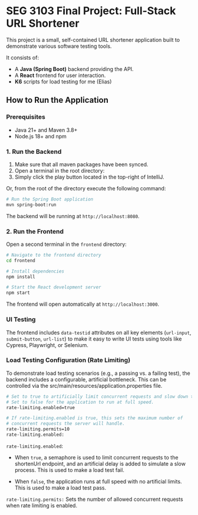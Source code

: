 # SEG 3103 Final Project: Full-Stack URL Shortener

This project is a small, self-contained URL shortener application built to demonstrate various software testing tools.

It consists of:

- A **Java (Spring Boot)** backend providing the API.
- A **React** frontend for user interaction.
- **K6** scripts for load testing for me (Elias)

## How to Run the Application

### Prerequisites

- Java 21+ and Maven 3.8+
- Node.js 18+ and npm

### 1. Run the Backend

1. Make sure that all maven packages have been synced.
2. Open a terminal in the root directory:
3. Simply click the play button located in the top-right of IntelliJ.

Or, from the root of the directory execute the following command:

```bash
# Run the Spring Boot application
mvn spring-boot:run
```

The backend will be running at `http://localhost:8080`.

### 2. Run the Frontend

Open a second terminal in the `frontend` directory:

```bash
# Navigate to the frontend directory
cd frontend

# Install dependencies
npm install

# Start the React development server
npm start
```

The frontend will open automatically at `http://localhost:3000`.

### UI Testing

The frontend includes `data-testid` attributes on all key elements (`url-input`, `submit-button`, `url-list`) to make it easy to write UI tests using tools like Cypress, Playwright, or Selenium.

### Load Testing Configuration (Rate Limiting)

To demonstrate load testing scenarios (e.g., a passing vs. a failing test), the backend includes a configurable, artificial bottleneck. This can be controlled via the src/main/resources/application.properties file.

```bash
# Set to true to artificially limit concurrent requests and slow down the server.
# Set to false for the application to run at full speed.
rate-limiting.enabled=true

# If rate-limiting.enabled is true, this sets the maximum number of
# concurrent requests the server will handle.
rate-limiting.permits=10
rate-limiting.enabled:
```

`rate-limiting.enabled`:

- When `true`, a semaphore is used to limit concurrent requests to the shortenUrl endpoint, and an artificial delay is added to simulate a slow process. This is used to make a load test fail.

- When `false`, the application runs at full speed with no artificial limits. This is used to make a load test pass.

`rate-limiting.permits:` Sets the number of allowed concurrent requests when rate limiting is enabled.
